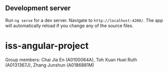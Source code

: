 ## Development server

Run `ng serve` for a dev server. Navigate to `http://localhost:4200/`. The app will automatically reload if you change any of the source files.

# iss-angular-project

Group members:
Chai Jia En (A0100064A), Toh Xuan Huei Ruth (A0131367J), Zhang Junshun (A0186881M)

